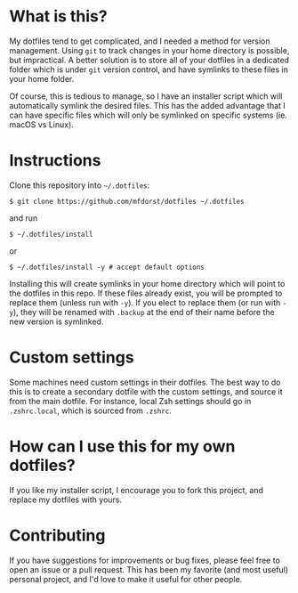
# What is this?
My dotfiles tend to get complicated, and I needed a method for version management.
Using `git` to track changes in your home directory is possible, but impractical.
A better solution is to store all of your dotfiles in a dedicated folder which is
under `git` version control, and have symlinks to these files in your home folder.

Of course, this is tedious to manage, so I have an installer script which will
automatically symlink the desired files. This has the added advantage that I can
have specific files which will only be symlinked on specific systems (ie. macOS
vs Linux).

# Instructions

Clone this repository into `~/.dotfiles`:

```
$ git clone https://github.com/mfdorst/dotfiles ~/.dotfiles
```

and run

```
$ ~/.dotfiles/install
```

or

```
$ ~/.dotfiles/install -y # accept default options
```

Installing this will create symlinks in your home directory which will point to the dotfiles
in this repo.
If these files already exist, you will be prompted to replace them (unless run with `-y`).
If you elect to replace them (or run with `-y`), they will be renamed with `.backup` at
the end of their name before the new version is symlinked.

# Custom settings

Some machines need custom settings in their dotfiles. The best way to do this is to create a
secondary dotfile with the custom settings, and source it from the main dotfile.
For instance, local Zsh settings should go in `.zshrc.local`, which is sourced from `.zshrc`.

# How can I use this for my own dotfiles?

If you like my installer script, I encourage you to fork this project, and replace my dotfiles with yours.

# Contributing

If you have suggestions for improvements or bug fixes, please feel free to open an issue or a pull request.
This has been my favorite (and most useful) personal project, and I'd love to make it useful for other people.

